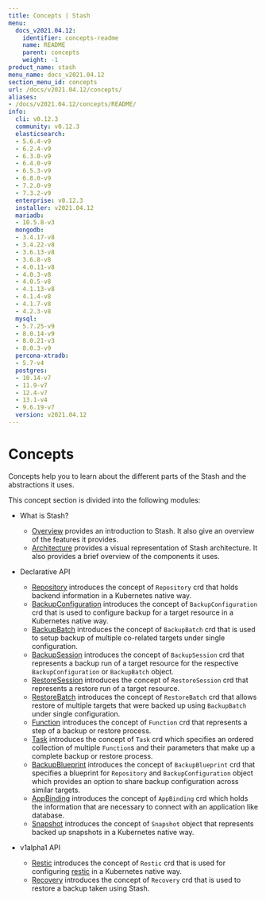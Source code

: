 ```yaml
---
title: Concepts | Stash
menu:
  docs_v2021.04.12:
    identifier: concepts-readme
    name: README
    parent: concepts
    weight: -1
product_name: stash
menu_name: docs_v2021.04.12
section_menu_id: concepts
url: /docs/v2021.04.12/concepts/
aliases:
- /docs/v2021.04.12/concepts/README/
info:
  cli: v0.12.3
  community: v0.12.3
  elasticsearch:
  - 5.6.4-v9
  - 6.2.4-v9
  - 6.3.0-v9
  - 6.4.0-v9
  - 6.5.3-v9
  - 6.8.0-v9
  - 7.2.0-v9
  - 7.3.2-v9
  enterprise: v0.12.3
  installer: v2021.04.12
  mariadb:
  - 10.5.8-v3
  mongodb:
  - 3.4.17-v8
  - 3.4.22-v8
  - 3.6.13-v8
  - 3.6.8-v8
  - 4.0.11-v8
  - 4.0.3-v8
  - 4.0.5-v8
  - 4.1.13-v8
  - 4.1.4-v8
  - 4.1.7-v8
  - 4.2.3-v8
  mysql:
  - 5.7.25-v9
  - 8.0.14-v9
  - 8.0.21-v3
  - 8.0.3-v9
  percona-xtradb:
  - 5.7-v4
  postgres:
  - 10.14-v7
  - 11.9-v7
  - 12.4-v7
  - 13.1-v4
  - 9.6.19-v7
  version: v2021.04.12
---
```


# Concepts

Concepts help you to learn about the different parts of the Stash and the abstractions it uses.

This concept section is divided into the following modules:

- What is Stash?
  - [Overview](/docs/v2021.04.12/concepts/what-is-stash/overview) provides an introduction to Stash. It also give an overview of the features it provides.
  - [Architecture](/docs/v2021.04.12/concepts/what-is-stash/architecture) provides a visual representation of Stash architecture. It also provides a brief overview of the components it uses.

- Declarative API
  - [Repository](/docs/v2021.04.12/concepts/crds/repository) introduces the concept of `Repository` crd that holds backend information in a Kubernetes native way.
  - [BackupConfiguration](/docs/v2021.04.12/concepts/crds/backupconfiguration) introduces the concept of `BackupConfiguration` crd that is used to configure backup for a target resource in a Kubernetes native way.
  - [BackupBatch](/docs/v2021.04.12/concepts/crds/backupbatch) introduces the concept of `BackupBatch` crd that is used to setup backup of multiple co-related targets under single configuration.
  - [BackupSession](/docs/v2021.04.12/concepts/crds/backupsession) introduces the concept of `BackupSession` crd that represents a backup run of a target resource for the respective `BackupConfiguration` or `BackupBatch` object.
  - [RestoreSession](/docs/v2021.04.12/concepts/crds/restoresession) introduces the concept of `RestoreSession` crd that represents a restore run of a target resource.
  - [RestoreBatch](/docs/v2021.04.12/concepts/crds/restorebatch) introduces the concept of `RestoreBatch` crd that allows restore of multiple targets that were backed up using `BackupBatch` under single configuration.
  - [Function](/docs/v2021.04.12/concepts/crds/function) introduces the concept of `Function` crd that represents a step of a backup or restore process.
  - [Task](/docs/v2021.04.12/concepts/crds/task) introduces the concept of `Task` crd which specifies an ordered collection of multiple `Function`s and their parameters that make up a complete backup or restore process.
  - [BackupBlueprint](/docs/v2021.04.12/concepts/crds/backupblueprint) introduces the concept of `BackupBlueprint` crd that specifies a blueprint for `Repository` and `BackupConfiguration` object which provides an option to share backup configuration across similar targets.
  - [AppBinding](/docs/v2021.04.12/concepts/crds/appbinding) introduces the concept of `AppBinding` crd which holds the information that are necessary to connect with an application like database.
  - [Snapshot](/docs/v2021.04.12/concepts/crds/snapshot) introduces the concept of `Snapshot` object that represents backed up snapshots in a Kubernetes native way.

- v1alpha1 API
  - [Restic](/docs/v2021.04.12/concepts/crds/v1alpha1/restic) introduces the concept of `Restic` crd that is used for configuring [restic](https://restic.net) in a Kubernetes native way.
  - [Recovery](/docs/v2021.04.12/concepts/crds/v1alpha1/recovery) introduces the concept of `Recovery` crd that is used to restore a backup taken using Stash.
